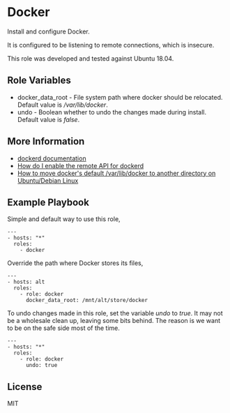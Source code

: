# Docker

Install and configure Docker.

It is configured to be listening to remote connections, which is insecure.

This role was developed and tested against Ubuntu 18.04.

## Role Variables

- docker_data_root - File system path where docker should be relocated.
Default value is _/var/lib/docker_.
- undo - Boolean whether to undo the changes made during install. Default value
is _false_.

## More Information

- [dockerd documentation](https://docs.docker.com/engine/reference/commandline/dockerd/#run-multiple-daemons)
- [How do I enable the remote API for dockerd](https://success.docker.com/article/how-do-i-enable-the-remote-api-for-dockerd)
- [How to move docker's default /var/lib/docker to another directory on Ubuntu/Debian Linux](https://linuxconfig.org/how-to-move-docker-s-default-var-lib-docker-to-another-directory-on-ubuntu-debian-linux)

## Example Playbook

Simple and default way to use this role,

    ---
    - hosts: "*"
      roles:
        - docker

Override the path where Docker stores its files,

    ---
    - hosts: alt
      roles:
        - role: docker
          docker_data_root: /mnt/alt/store/docker

To undo changes made in this role, set the variable _undo_ to _true_. It may not be a wholesale clean up, leaving some
bits behind. The reason is we want to be on the safe side most of the time.

    ---
    - hosts: "*"
      roles:
        - role: docker
          undo: true

## License

MIT

